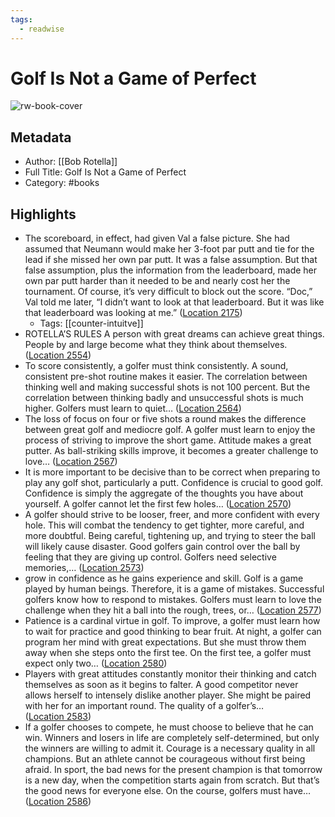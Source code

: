 ```yaml
---
tags:
  - readwise
---
```


# Golf Is Not a Game of Perfect

![rw-book-cover](https://images-na.ssl-images-amazon.com/images/I/41eV8SSRKxL._SL200_.jpg)

## Metadata
- Author: [[Bob Rotella]]
- Full Title: Golf Is Not a Game of Perfect
- Category: #books

## Highlights
- The scoreboard, in effect, had given Val a false picture. She had assumed that Neumann would make her 3-foot par putt and tie for the lead if she missed her own par putt. It was a false assumption. But that false assumption, plus the information from the leaderboard, made her own par putt harder than it needed to be and nearly cost her the tournament. Of course, it’s very difficult to block out the score. “Doc,” Val told me later, “I didn’t want to look at that leaderboard. But it was like that leaderboard was looking at me.” ([Location 2175](https://readwise.io/to_kindle?action=open&asin=B000SEJ2GG&location=2175))
    - Tags: [[counter-intuitve]] 
- ROTELLA’S RULES A person with great dreams can achieve great things. People by and large become what they think about themselves. ([Location 2554](https://readwise.io/to_kindle?action=open&asin=B000SEJ2GG&location=2554))
- To score consistently, a golfer must think consistently. A sound, consistent pre-shot routine makes it easier. The correlation between thinking well and making successful shots is not 100 percent. But the correlation between thinking badly and unsuccessful shots is much higher. Golfers must learn to quiet… ([Location 2564](https://readwise.io/to_kindle?action=open&asin=B000SEJ2GG&location=2564))
- The loss of focus on four or five shots a round makes the difference between great golf and mediocre golf. A golfer must learn to enjoy the process of striving to improve the short game. Attitude makes a great putter. As ball-striking skills improve, it becomes a greater challenge to love… ([Location 2567](https://readwise.io/to_kindle?action=open&asin=B000SEJ2GG&location=2567))
- It is more important to be decisive than to be correct when preparing to play any golf shot, particularly a putt. Confidence is crucial to good golf. Confidence is simply the aggregate of the thoughts you have about yourself. A golfer cannot let the first few holes… ([Location 2570](https://readwise.io/to_kindle?action=open&asin=B000SEJ2GG&location=2570))
- A golfer should strive to be looser, freer, and more confident with every hole. This will combat the tendency to get tighter, more careful, and more doubtful. Being careful, tightening up, and trying to steer the ball will likely cause disaster. Good golfers gain control over the ball by feeling that they are giving up control. Golfers need selective memories,… ([Location 2573](https://readwise.io/to_kindle?action=open&asin=B000SEJ2GG&location=2573))
- grow in confidence as he gains experience and skill. Golf is a game played by human beings. Therefore, it is a game of mistakes. Successful golfers know how to respond to mistakes. Golfers must learn to love the challenge when they hit a ball into the rough, trees, or… ([Location 2577](https://readwise.io/to_kindle?action=open&asin=B000SEJ2GG&location=2577))
- Patience is a cardinal virtue in golf. To improve, a golfer must learn how to wait for practice and good thinking to bear fruit. At night, a golfer can program her mind with great expectations. But she must throw them away when she steps onto the first tee. On the first tee, a golfer must expect only two… ([Location 2580](https://readwise.io/to_kindle?action=open&asin=B000SEJ2GG&location=2580))
- Players with great attitudes constantly monitor their thinking and catch themselves as soon as it begins to falter. A good competitor never allows herself to intensely dislike another player. She might be paired with her for an important round. The quality of a golfer’s… ([Location 2583](https://readwise.io/to_kindle?action=open&asin=B000SEJ2GG&location=2583))
- If a golfer chooses to compete, he must choose to believe that he can win. Winners and losers in life are completely self-determined, but only the winners are willing to admit it. Courage is a necessary quality in all champions. But an athlete cannot be courageous without first being afraid. In sport, the bad news for the present champion is that tomorrow is a new day, when the competition starts again from scratch. But that’s the good news for everyone else. On the course, golfers must have… ([Location 2586](https://readwise.io/to_kindle?action=open&asin=B000SEJ2GG&location=2586))

